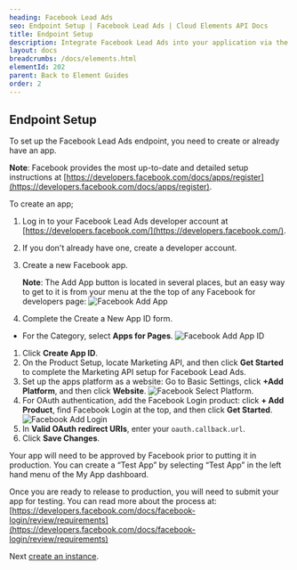 ```yaml
---
heading: Facebook Lead Ads
seo: Endpoint Setup | Facebook Lead Ads | Cloud Elements API Docs
title: Endpoint Setup
description: Integrate Facebook Lead Ads into your application via the Cloud Elements APIs.
layout: docs
breadcrumbs: /docs/elements.html
elementId: 202
parent: Back to Element Guides
order: 2
---
```

## Endpoint Setup

To set up the Facebook Lead Ads endpoint, you need to create or already have an app.

__Note__: Facebook provides the most up-to-date and detailed setup instructions at [https://developers.facebook.com/docs/apps/register](https://developers.facebook.com/docs/apps/register).

To create an app;

1. Log in to your Facebook Lead Ads developer account at [https://developers.facebook.com/](https://developers.facebook.com/).
1. If you don't already have one, create a developer account.
1. Create a new Facebook app.

    __Note__: The Add App button is located in several places, but an easy way to get to it is from your menu at the the top of any Facebook for developers page:
    ![Facebook Add App](https://cl.ly/3u393Q30450G/Add%20App.png)
1. Complete the Create a New App ID form.
  * For the Category, select __Apps for Pages__.
    ![Facebook Add App ID](https://cl.ly/3v3L3z2n210z/Create-a-New-AppID.png)
1. Click __Create App ID__.
1. On the Product Setup, locate Marketing API, and then click __Get Started__ to complete the Marketing API setup for Facebook Lead Ads.
1. Set up the apps platform as a website: Go to Basic Settings, click __+Add Platform__, and then click __Website__.
    ![Facebook Select Platform](https://cl.ly/0K2913290G08/select-platform.png).
1. For OAuth authentication, add the Facebook Login product: click __+ Add Product__, find Facebook Login at the top, and then click __Get Started__.
![Facebook Add Login](https://cl.ly/2G3R440Q0o3e/FB-Login.png)
1. In __Valid OAuth redirect URIs__, enter your `oauth.callback.url`.
1. Click __Save Changes__.

Your app will need to be approved by Facebook prior to putting it in production.  You can create a “Test App” by selecting “Test App” in the left hand menu of the My App dashboard.

Once you are ready to release to production, you will need to submit your app for testing.  You can read more about the process at: [https://developers.facebook.com/docs/facebook-login/review/requirements](https://developers.facebook.com/docs/facebook-login/review/requirements)

Next [create an instance](facebook-create-instance.html).
